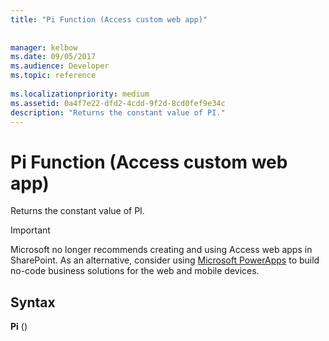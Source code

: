 ```yaml
---
title: "Pi Function (Access custom web app)"
 
 
manager: kelbow
ms.date: 09/05/2017
ms.audience: Developer
ms.topic: reference
  
ms.localizationpriority: medium
ms.assetid: 0a4f7e22-dfd2-4cdd-9f2d-8cd0fef9e34c
description: "Returns the constant value of PI."
---
```


# Pi Function (Access custom web app)

Returns the constant value of PI.
  
> [!IMPORTANT]
> Microsoft no longer recommends creating and using Access web apps in SharePoint. As an alternative, consider using [Microsoft PowerApps](https://powerapps.microsoft.com/) to build no-code business solutions for the web and mobile devices. 
  
## Syntax

 **Pi** () 
  

